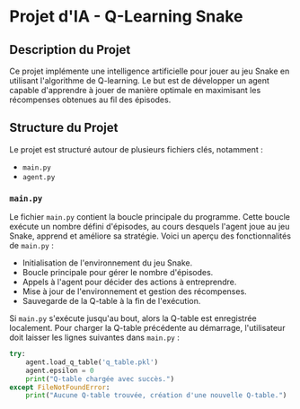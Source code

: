 # Projet d'IA - Q-Learning Snake

## Description du Projet

Ce projet implémente une intelligence artificielle pour jouer au jeu Snake en utilisant l'algorithme de Q-learning. Le but est de développer un agent capable d'apprendre à jouer de manière optimale en maximisant les récompenses obtenues au fil des épisodes.

## Structure du Projet

Le projet est structuré autour de plusieurs fichiers clés, notamment :

- `main.py`
- `agent.py`

### `main.py`

Le fichier `main.py` contient la boucle principale du programme. Cette boucle exécute un nombre défini d'épisodes, au cours desquels l'agent joue au jeu Snake, apprend et améliore sa stratégie. Voici un aperçu des fonctionnalités de `main.py` :

- Initialisation de l'environnement du jeu Snake.
- Boucle principale pour gérer le nombre d'épisodes.
- Appels à l'agent pour décider des actions à entreprendre.
- Mise à jour de l'environnement et gestion des récompenses.
- Sauvegarde de la Q-table à la fin de l'exécution.

Si `main.py` s'exécute jusqu'au bout, alors la Q-table est enregistrée localement. Pour charger la Q-table précédente au démarrage, l'utilisateur doit laisser les lignes suivantes dans `main.py` :

```python
try:
    agent.load_q_table('q_table.pkl')
    agent.epsilon = 0
    print("Q-table chargée avec succès.")
except FileNotFoundError:
    print("Aucune Q-table trouvée, création d'une nouvelle Q-table.")
